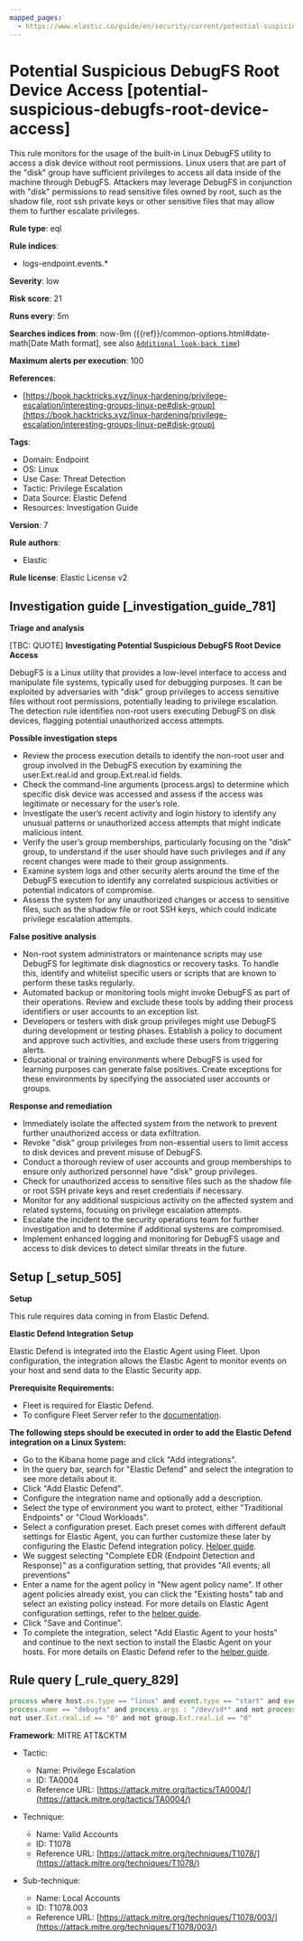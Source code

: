 ```yaml
---
mapped_pages:
  - https://www.elastic.co/guide/en/security/current/potential-suspicious-debugfs-root-device-access.html
---
```


# Potential Suspicious DebugFS Root Device Access [potential-suspicious-debugfs-root-device-access]

This rule monitors for the usage of the built-in Linux DebugFS utility to access a disk device without root permissions. Linux users that are part of the "disk" group have sufficient privileges to access all data inside of the machine through DebugFS. Attackers may leverage DebugFS in conjunction with "disk" permissions to read sensitive files owned by root, such as the shadow file, root ssh private keys or other sensitive files that may allow them to further escalate privileges.

**Rule type**: eql

**Rule indices**:

* logs-endpoint.events.*

**Severity**: low

**Risk score**: 21

**Runs every**: 5m

**Searches indices from**: now-9m ({{ref}}/common-options.html#date-math[Date Math format], see also [`Additional look-back time`](docs-content://solutions/security/detect-and-alert/create-detection-rule.md#rule-schedule))

**Maximum alerts per execution**: 100

**References**:

* [https://book.hacktricks.xyz/linux-hardening/privilege-escalation/interesting-groups-linux-pe#disk-group](https://book.hacktricks.xyz/linux-hardening/privilege-escalation/interesting-groups-linux-pe#disk-group)

**Tags**:

* Domain: Endpoint
* OS: Linux
* Use Case: Threat Detection
* Tactic: Privilege Escalation
* Data Source: Elastic Defend
* Resources: Investigation Guide

**Version**: 7

**Rule authors**:

* Elastic

**Rule license**: Elastic License v2

## Investigation guide [_investigation_guide_781]

**Triage and analysis**

[TBC: QUOTE]
**Investigating Potential Suspicious DebugFS Root Device Access**

DebugFS is a Linux utility that provides a low-level interface to access and manipulate file systems, typically used for debugging purposes. It can be exploited by adversaries with "disk" group privileges to access sensitive files without root permissions, potentially leading to privilege escalation. The detection rule identifies non-root users executing DebugFS on disk devices, flagging potential unauthorized access attempts.

**Possible investigation steps**

* Review the process execution details to identify the non-root user and group involved in the DebugFS execution by examining the user.Ext.real.id and group.Ext.real.id fields.
* Check the command-line arguments (process.args) to determine which specific disk device was accessed and assess if the access was legitimate or necessary for the user’s role.
* Investigate the user’s recent activity and login history to identify any unusual patterns or unauthorized access attempts that might indicate malicious intent.
* Verify the user’s group memberships, particularly focusing on the "disk" group, to understand if the user should have such privileges and if any recent changes were made to their group assignments.
* Examine system logs and other security alerts around the time of the DebugFS execution to identify any correlated suspicious activities or potential indicators of compromise.
* Assess the system for any unauthorized changes or access to sensitive files, such as the shadow file or root SSH keys, which could indicate privilege escalation attempts.

**False positive analysis**

* Non-root system administrators or maintenance scripts may use DebugFS for legitimate disk diagnostics or recovery tasks. To handle this, identify and whitelist specific users or scripts that are known to perform these tasks regularly.
* Automated backup or monitoring tools might invoke DebugFS as part of their operations. Review and exclude these tools by adding their process identifiers or user accounts to an exception list.
* Developers or testers with disk group privileges might use DebugFS during development or testing phases. Establish a policy to document and approve such activities, and exclude these users from triggering alerts.
* Educational or training environments where DebugFS is used for learning purposes can generate false positives. Create exceptions for these environments by specifying the associated user accounts or groups.

**Response and remediation**

* Immediately isolate the affected system from the network to prevent further unauthorized access or data exfiltration.
* Revoke "disk" group privileges from non-essential users to limit access to disk devices and prevent misuse of DebugFS.
* Conduct a thorough review of user accounts and group memberships to ensure only authorized personnel have "disk" group privileges.
* Check for unauthorized access to sensitive files such as the shadow file or root SSH private keys and reset credentials if necessary.
* Monitor for any additional suspicious activity on the affected system and related systems, focusing on privilege escalation attempts.
* Escalate the incident to the security operations team for further investigation and to determine if additional systems are compromised.
* Implement enhanced logging and monitoring for DebugFS usage and access to disk devices to detect similar threats in the future.


## Setup [_setup_505]

**Setup**

This rule requires data coming in from Elastic Defend.

**Elastic Defend Integration Setup**

Elastic Defend is integrated into the Elastic Agent using Fleet. Upon configuration, the integration allows the Elastic Agent to monitor events on your host and send data to the Elastic Security app.

**Prerequisite Requirements:**

* Fleet is required for Elastic Defend.
* To configure Fleet Server refer to the [documentation](docs-content://reference/ingestion-tools/fleet/fleet-server.md).

**The following steps should be executed in order to add the Elastic Defend integration on a Linux System:**

* Go to the Kibana home page and click "Add integrations".
* In the query bar, search for "Elastic Defend" and select the integration to see more details about it.
* Click "Add Elastic Defend".
* Configure the integration name and optionally add a description.
* Select the type of environment you want to protect, either "Traditional Endpoints" or "Cloud Workloads".
* Select a configuration preset. Each preset comes with different default settings for Elastic Agent, you can further customize these later by configuring the Elastic Defend integration policy. [Helper guide](docs-content://solutions/security/configure-elastic-defend/configure-an-integration-policy-for-elastic-defend.md).
* We suggest selecting "Complete EDR (Endpoint Detection and Response)" as a configuration setting, that provides "All events; all preventions"
* Enter a name for the agent policy in "New agent policy name". If other agent policies already exist, you can click the "Existing hosts" tab and select an existing policy instead. For more details on Elastic Agent configuration settings, refer to the [helper guide](docs-content://reference/ingestion-tools/fleet/agent-policy.md).
* Click "Save and Continue".
* To complete the integration, select "Add Elastic Agent to your hosts" and continue to the next section to install the Elastic Agent on your hosts. For more details on Elastic Defend refer to the [helper guide](docs-content://solutions/security/configure-elastic-defend/install-elastic-defend.md).


## Rule query [_rule_query_829]

```js
process where host.os.type == "linux" and event.type == "start" and event.action == "exec" and
process.name == "debugfs" and process.args : "/dev/sd*" and not process.args == "-R" and
not user.Ext.real.id == "0" and not group.Ext.real.id == "0"
```

**Framework**: MITRE ATT&CKTM

* Tactic:

    * Name: Privilege Escalation
    * ID: TA0004
    * Reference URL: [https://attack.mitre.org/tactics/TA0004/](https://attack.mitre.org/tactics/TA0004/)

* Technique:

    * Name: Valid Accounts
    * ID: T1078
    * Reference URL: [https://attack.mitre.org/techniques/T1078/](https://attack.mitre.org/techniques/T1078/)

* Sub-technique:

    * Name: Local Accounts
    * ID: T1078.003
    * Reference URL: [https://attack.mitre.org/techniques/T1078/003/](https://attack.mitre.org/techniques/T1078/003/)



